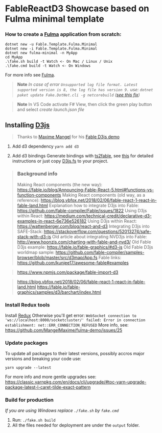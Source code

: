 # FableReactD3 Showcase based on Fulma minimal template


### How to create a [Fulma](https://fulma.github.io/Fulma/#template) application from scratch:

```
dotnet new -u Fable.Template.Fulma.Minimal
dotnet new -i Fable.Template.Fulma.Minimal
dotnet new fulma-minimal -n MyApp
cd MyApp
.\fake.sh build -t Watch <- On Mac / Linux / Unix
.\fake.cmd build -t Watch <- On Windows
```
For more info see [Fulma](https://mangelmaxime.github.io/Fulma/).


> **Note** _In case of error `Unsupported log file format. Latest supported version is 8, the log file has version 9.`
use: `dotnet paket update Fake.DotNet.cli -g netcorebuild` ([see this fix](https://github.com/fable-compiler/fable-elmish-electron-material-ui-demo/pull/14))_

> **Note** In VS Code activate F# View, then click the green play button and select _create launch.json file_


## Installing [D3js](https://d3js.org/)
> Thanks to [Maxime Mangel](https://github.com/MangelMaxime) for his [Fable D3js demo](https://github.com/MangelMaxime/fable-d3js-demo)

1. Add d3 dependency
```yarn add d3```

2. Add d3 bindings
Generate bindings with [ts2fable](https://fable.io/ts2fable/), see [this](https://github.com/fable-compiler/Fable/issues/1822#issuecomment-486270438) for detailed instructions
or just copy [D3js.fs](https://raw.githubusercontent.com/MangelMaxime/fable-d3js-demo/master/src/D3.fs) to your project.


> ### Background info
> Making React components (the new way): https://fable.io/blog/Announcing-Fable-React-5.html#functions-vs-function-components
> Making React components (old way, as a reference): https://blog.vbfox.net/2018/02/06/fable-react-1-react-in-fable-land.html
> Explanation how to integrate D3js into Fable: https://github.com/fable-compiler/Fable/issues/1822
> Using D3js within React: https://medium.com/technical-credit/declarative-d3-examples-in-react-6e736e526182
> Using D3js within React: https://wattenberger.com/blog/react-and-d3
> Integrating D3js into SAFE-Stack: https://stackoverflow.com/questions/52013274/safe-stack-with-d3-js
> Old article about integrating NVD3js into Fable: http://www.hoonzis.com/charting-with-fable-and-nvd3/
> Old Fable D3js example: https://fable.io/fable-graphics/#d3-js
> Old Fable D3js worldmap sample: https://github.com/fable-compiler/samples-browser/blob/master/src/d3map/App.fs
> Fable links: https://github.com/kunjee17/awesome-fable#examples

> https://www.npmjs.com/package/fable-import-d3

> https://blog.vbfox.net/2018/02/06/fable-react-1-react-in-fable-land.html
> https://fable.io/fable-graphics/samples/d3/barchart/index.html

### Install Redux tools
Install [Redux](http://extension.remotedev.io/)
Otherwise you'll get error:
```WebSocket connection to 'ws://localhost:8000/socketcluster/' failed: Error in connection establishment: net::ERR_CONNECTION_REFUSED```
More info, see: https://github.com/MangelMaxime/fulma-demo/issues/25

### Update packages
To update all packages to their latest versions, possibly accros major versions and breaking your code use:
```
yarn upgrade --latest
```
For more info and more gentle upgrades see: https://classic.yarnpkg.com/en/docs/cli/upgrade/#toc-yarn-upgrade-package-latest-l-caret-tilde-exact-pattern

### Build for production

*If you are using Windows replace `./fake.sh` by `fake.cmd`*

1. Run: `./fake.sh build`
2. All the files needed for deployment are under the `output` folder.
